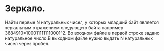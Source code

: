 # Зеркало.

Найти первые N натуральных чисел, у которых младший байт является зеркальным отражением следующего байта
например 3684910=1000111111110001^2.
Во входном файле в первой строке задано натуральное число.В выходном файле нужно выдать
N натуральных чисел через пробел.

